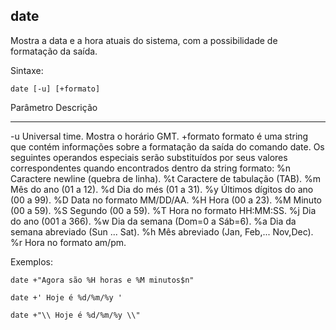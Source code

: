 ## date

Mostra a data e a hora atuais do sistema, com a possibilidade de
formatação da saída.

Sintaxe:

	date [-u] [+formato]

Parâmetro Descrição
--------- ---------
-u        Universal time. Mostra o horário GMT.
+formato  formato é uma string que contém informações
          sobre a formatação da saída do comando date.
          Os seguintes operandos especiais serão
          substituídos por seus valores correspondentes
          quando encontrados dentro da string formato:
%n        Caractere newline (quebra de linha).
%t        Caractere de tabulação (TAB).
%m        Mês do ano (01 a 12).
%d        Dia do més (01 a 31).
%y        Últimos dígitos do ano (00 a 99).
%D        Data no formato MM/DD/AA.
%H        Hora (00 a 23).
%M        Minuto (00 a 59).
%S        Segundo (00 a 59).
%T        Hora no formato HH:MM:SS.
%j        Dia do ano (001 a 366).
%w        Dia da semana (Dom=0 a Sáb=6).
%a        Dia da semana abreviado (Sun ... Sat).
%h        Mês abreviado (Jan, Feb,... Nov,Dec).
%r        Hora no formato am/pm.

Exemplos:

	date +"Agora são %H horas e %M minutos$n"

	date +' Hoje é %d/%m/%y '

	date +"\\ Hoje é %d/%m/%y \\"


